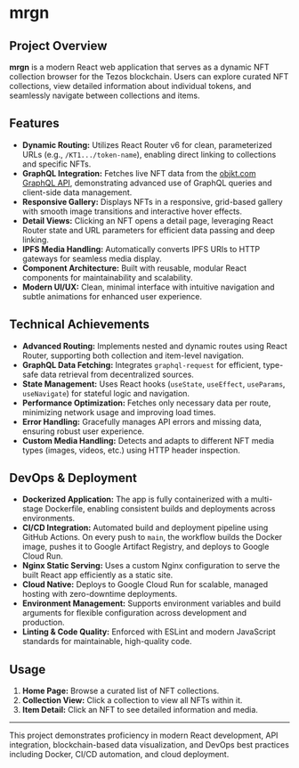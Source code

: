 # mrgn

## Project Overview

**mrgn** is a modern React web application that serves as a dynamic NFT collection browser for the Tezos blockchain. Users can explore curated NFT collections, view detailed information about individual tokens, and seamlessly navigate between collections and items.

## Features

- **Dynamic Routing:** Utilizes React Router v6 for clean, parameterized URLs (e.g., `/KT1.../token-name`), enabling direct linking to collections and specific NFTs.
- **GraphQL Integration:** Fetches live NFT data from the [objkt.com GraphQL API](https://data.objkt.com/v3/graphql), demonstrating advanced use of GraphQL queries and client-side data management.
- **Responsive Gallery:** Displays NFTs in a responsive, grid-based gallery with smooth image transitions and interactive hover effects.
- **Detail Views:** Clicking an NFT opens a detail page, leveraging React Router state and URL parameters for efficient data passing and deep linking.
- **IPFS Media Handling:** Automatically converts IPFS URIs to HTTP gateways for seamless media display.
- **Component Architecture:** Built with reusable, modular React components for maintainability and scalability.
- **Modern UI/UX:** Clean, minimal interface with intuitive navigation and subtle animations for enhanced user experience.

## Technical Achievements

- **Advanced Routing:** Implements nested and dynamic routes using React Router, supporting both collection and item-level navigation.
- **GraphQL Data Fetching:** Integrates `graphql-request` for efficient, type-safe data retrieval from decentralized sources.
- **State Management:** Uses React hooks (`useState`, `useEffect`, `useParams`, `useNavigate`) for stateful logic and navigation.
- **Performance Optimization:** Fetches only necessary data per route, minimizing network usage and improving load times.
- **Error Handling:** Gracefully manages API errors and missing data, ensuring robust user experience.
- **Custom Media Handling:** Detects and adapts to different NFT media types (images, videos, etc.) using HTTP header inspection.

## DevOps & Deployment

- **Dockerized Application:** The app is fully containerized with a multi-stage Dockerfile, enabling consistent builds and deployments across environments.
- **CI/CD Integration:** Automated build and deployment pipeline using GitHub Actions. On every push to `main`, the workflow builds the Docker image, pushes it to Google Artifact Registry, and deploys to Google Cloud Run.
- **Nginx Static Serving:** Uses a custom Nginx configuration to serve the built React app efficiently as a static site.
- **Cloud Native:** Deploys to Google Cloud Run for scalable, managed hosting with zero-downtime deployments.
- **Environment Management:** Supports environment variables and build arguments for flexible configuration across development and production.
- **Linting & Code Quality:** Enforced with ESLint and modern JavaScript standards for maintainable, high-quality code.

## Usage

1. **Home Page:** Browse a curated list of NFT collections.
2. **Collection View:** Click a collection to view all NFTs within it.
3. **Item Detail:** Click an NFT to see detailed information and media.

---

This project demonstrates proficiency in modern React development, API integration, blockchain-based data visualization, and DevOps best practices including Docker, CI/CD automation, and cloud deployment.